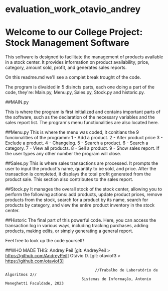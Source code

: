 # evaluation_work_otavio_andrey

# Welcome to our College Project: Stock Management Software

This software is designed to facilitate the management of products available in a stock center. It provides information on product availability, price, category, amount sold, profit, and generates sales reports.

On this readme.md we'll see a complet break trought of the code. 

The program is divaided in 5 disincts parts, each one doing a part of the code, they're: Main.py, Menu.py, Sales.py, Stock.py and historic.py.

##MAIN.py

This is where the program is first initialized and contains important parts of the software, such as the declaration of the necessary variables and the sales report list. The program's menu functionalities are also located here.

##Menu.py
This is where the menu was coded, it conitians the 9 funcionalities of the programm: 
1 - Add a product.
2 - Alter product price
3 - Exclude a product.
4 - Changelog.
5 - Search a product.
6 - Search a category.
7 - View all products.
8 - Sell a product.
9 - Show sales report.
If the user types any other number the program will close.

##Sales.py
This is where sales transactions are processed. It prompts the user to input the product's name, quantity to be sold, and price. After the transaction is completed, it displays the total profit generated from the product sale.
This section also contributes to the sales report.

##Stock.py
It manages the overall stock of the stock center, allowing you to perform the following actions: add products, update product prices, remove products from the stock, search for a product by its name, search for products by category, and view the entire product inventory in the stock center.

##Historic
The final part of this powerful code. Here, you can access the transaction log in various ways, including tracking purchases, adding products, making edits, or simply generating a general report.

Feel free to look up the code yourself! 

##WHO MADE THIS:
Andrey Peil [git: AndreyPeil > https://github.com/AndreyPeil]
Otávio D. [git: otaviof3 > https://github.com/otaviof3]

                                            //Trabalho de Laboratório de Algoritmos 2//
                                      Sistemas de Informação, Antonio Meneghetti Faculdade, 2023




